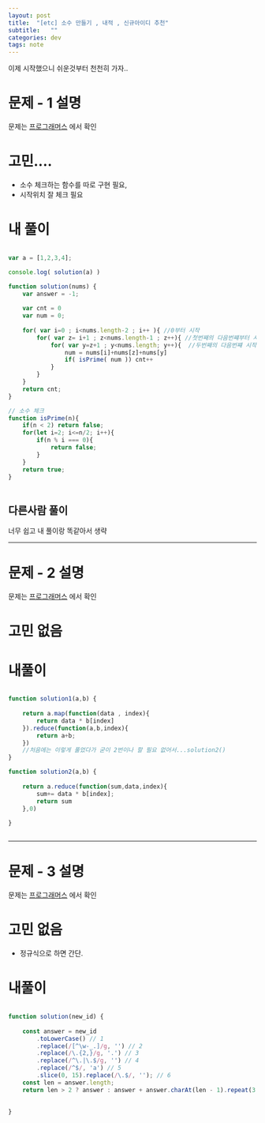 ```yaml
---
layout: post
title:  "[etc] 소수 만들기 , 내적 , 신규아이디 추천"
subtitle:   ""
categories: dev
tags: note
--- 
```


이제 시작했으니 쉬운것부터 천천히 가자..

# 문제 - 1 설명 

문제는 [프로그래머스](https://programmers.co.kr/learn/courses/30/lessons/12977) 에서 확인


# 고민....

- 소수 체크하는 함수를 따로 구현 필요,
- 시작위치 잘 체크 필요



# 내 풀이


```javascript

var a = [1,2,3,4];

console.log( solution(a) )

function solution(nums) {
    var answer = -1;
    
    var cnt = 0
    var num = 0;
    
    for( var i=0 ; i<nums.length-2 ; i++ ){ //0부터 시작
        for( var z= i+1 ; z<nums.length-1 ; z++){ //첫번째의 다음번쨰부터 시작이니 +1
            for( var y=z+1 ; y<nums.length; y++){  //두번째의 다음번쨰 시작이니 두번쨰+1
                num = nums[i]+nums[z]+nums[y]
                if( isPrime( num )) cnt++
            }
        }
    }
    return cnt;
}

// 소수 체크
function isPrime(n){
    if(n < 2) return false;
    for(let i=2; i<=n/2; i++){
        if(n % i === 0){
            return false;
        }        
    }
    return true;
}



```



## 다른사람 풀이

너무 쉽고 내 풀이랑 똑같아서 생략





---------------------------------------


# 문제 - 2 설명 

문제는 [프로그래머스](https://programmers.co.kr/learn/courses/30/lessons/70128) 에서 확인

# 고민 없음

# 내풀이
```javascript

function solution1(a,b) {
    
    return a.map(function(data , index){
        return data * b[index]
    }).reduce(function(a,b,index){
        return a+b;
    })
    //처음에는 이렇게 풀었다가 굳이 2번이나 할 필요 없어서...solution2()
}

function solution2(a,b) {
        
    return a.reduce(function(sum,data,index){
        sum+= data * b[index];
        return sum
    },0)
    
}



```


---------------------------------------


# 문제 - 3 설명 

문제는 [프로그래머스](https://programmers.co.kr/learn/courses/30/lessons/72410?language=javascript) 에서 확인

# 고민 없음
- 정규식으로 하면 간단.

# 내풀이
```javascript

function solution(new_id) {
    
    const answer = new_id
        .toLowerCase() // 1
        .replace(/[^\w-_.]/g, '') // 2
        .replace(/\.{2,}/g, '.') // 3
        .replace(/^\.|\.$/g, '') // 4
        .replace(/^$/, 'a') // 5
        .slice(0, 15).replace(/\.$/, ''); // 6
    const len = answer.length;
    return len > 2 ? answer : answer + answer.charAt(len - 1).repeat(3 - len); // 7
    
    
}
```
